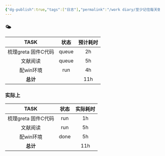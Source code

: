 ```yaml
---
{"dg-publish":true,"tags":["日志"],"permalink":"/work diary/至少记住每天做了什么/2024-07-22：周一/","dgPassFrontmatter":true}
---
```


 ### 🌤

|     TASK      |  状态   | 预计耗时 |
| :-----------: | :---: | :--: |
| 梳理greta 固件C代码 | queue |  2h  |
|     文献阅读      | queue |  5h  |
|    配win环境     |  run  |  4h  |
|    **总计**     |       | 11h  |


### 实际上

|     TASK      |  状态  | 实际耗时 |
| :-----------: | :--: | :--: |
| 梳理greta 固件C代码 | run  |  1h  |
|     文献阅读      | run  |  5h  |
|    配win环境     | done |  5h  |
|    **总计**     |      | 11h  |
